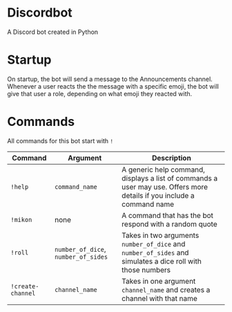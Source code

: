 # Discordbot
A Discord bot created in Python

# Startup
On startup, the bot will send a message to the Announcements channel. Whenever a user reacts the the message with a specific emoji, the bot will give that user a role, depending on what emoji they reacted with.

# Commands
All commands for this bot start with `!`

|Command|Argument|Description|
| --- | --- | --- |
|`!help`|`command_name`|A generic help command, displays a list of commands a user may use. Offers more details if you include a command name|
|`!mikon`|none| A command that has the bot respond with a random quote|
|`!roll`|`number_of_dice`, `number_of_sides`| Takes in two arguments `number_of_dice` and `number_of_sides` and simulates a dice roll with those numbers|
|`!create-channel`|`channel_name`| Takes in one argument `channel_name` and creates a channel with that name|
